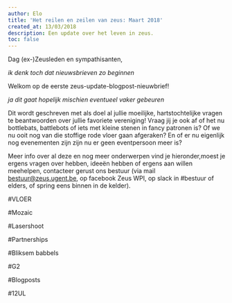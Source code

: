```yaml
---
author: Elo
title: 'Het reilen en zeilen van zeus: Maart 2018'
created_at: 13/03/2018
description: Een update over het leven in zeus.
toc: false
---
```


Dag (ex-)Zeusleden en sympathisanten,

_ik denk toch dat nieuwsbrieven zo beginnen_

Welkom op de eerste zeus-update-blogpost-nieuwbrief!

_ja dit gaat hopelijk mischien eventueel vaker gebeuren_

Dit wordt geschreven met als doel al jullie moeilijke, hartstochtelijke vragen te beantwoorden over jullie favoriete vereniging!
Vraag jij je ook af of het nu bottlebats, battlebots of iets met kleine stenen in fancy patronen is?
Of we nu ooit nog van die stoffige rode vloer gaan afgeraken?
En of er nu eigenlijk nog evenementen zijn zijn nu er geen eventpersoon meer is?

Meer info over al deze en nog meer onderwerpen vind je hieronder,moest je ergens vragen over hebben, 
ideeën hebben of ergens aan willen meehelpen, contacteer gerust ons bestuur
(via mail bestuur@zeus.ugent.be, op facebook Zeus WPI, op slack in #bestuur of elders, of spring eens binnen in de kelder).

#VLOER

#Mozaic

#Lasershoot

#Partnerships

#Bliksem babbels

#G2

#Blogposts

#12UL
